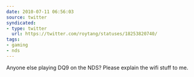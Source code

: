 ```yaml
---
date: 2010-07-11 06:56:03
source: twitter
syndicated:
- type: twitter
  url: https://twitter.com/roytang/statuses/18253820740/
tags:
- gaming
- nds
---
```


Anyone else playing DQ9 on the NDS? Please explain the wifi stuff to me.